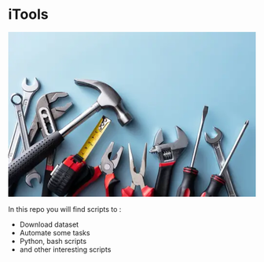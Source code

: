 # iTools

![Untitled](imgs/tools.png)

In this repo you will find scripts to :

- Download dataset
- Automate some tasks
- Python, bash scripts
- and other interesting scripts

